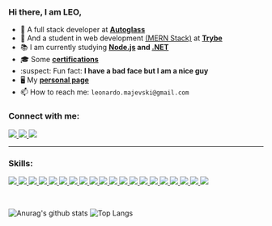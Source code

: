 <!--
![](http://estruyf-github.azurewebsites.net/api/VisitorHit?user=leonardev&repo=leonardev.github.io&countColorcountColor&countColor=%237B1E7A)
-->

### Hi there, I am **LEO**,
<!-- 
- 💡 I'm a **freelancer front-end developer**
-->
- :office: A full stack developer at **[Autoglass](https://www.autoglass.com.br/)**
- :green_heart: And a student in web development [(MERN Stack)](https://www.mongodb.com/mern-stack) at **[Trybe](https://www.betrybe.com/formacao)**
- :books: I am currently studying **[Node.js](https://github.com/LeonarDev/Trybe) and [.NET](https://docs.microsoft.com/pt-br/users/leonardev/)**
- 🎓 Some **[certifications](https://cursos.alura.com.br/user/leonardo-rnascimento/fullCertificate/eea2a0fa87148f478d45fdc0efdab383)**
- :suspect: Fun fact: **I have a bad face but I am a nice guy**
- 🖥️ My **[personal page](https://leonardev.github.io./)**
- 📫 How to reach me: `leonardo.majevski@gmail.com`

<!-- - :open_file_folder: Some of my projects **[here](https://github.com/LeonarDev/leonardev.github.io/tree/main/projects)** -->

<h3 align="left">Connect with me:</h3>
<p align="left">
  
<a href="https://www.linkedin.com/in/leonardomajevski/" target="_blank"> <img src="https://img.shields.io/badge/linkedin-%230077B5.svg?&style=for-the-badge&logo=linkedin&logoColor=white" target="_blank"/> </a> 
<a href="https://www.instagram.com/maujevski/" target="_blank"> <img src="https://img.shields.io/badge/instagram-%23E4405F.svg?&style=for-the-badge&logo=instagram&logoColor=white" target="_blank"/> </a> 
<a href="https://steamcommunity.com/id/maujevski" target="_blank"> <img src="https://img.shields.io/badge/Steam-%23000000.svg?&style=for-the-badge&logo=steam&logoColor=white" target="_blank"/> </a> 
</p>

---
<h3 align="left">Skills:</h3>
<p align="left">

<!-- UBUNTU -->
<a href="https://ubuntu.com/">
   <img src="https://img.shields.io/badge/Ubuntu-161B22?style=for-the-badge&logo=ubuntu&logoColor=E95420"/>
</a>

<!-- TERMINAL -->
<a href="https://www.gnu.org/software/bash/">
  <img src="https://img.shields.io/badge/Terminal-121924?style=for-the-badge&logo=windows-terminal&logoColor=white"/>
</a>

<!-- GIT -->
<a href="https://git-scm.com/">
  <img src="https://img.shields.io/badge/git-161B22?style=for-the-badge&logo=git&logoColor=E95420"/>
</a>

<!-- MARKDOWN -->
<a href="https://daringfireball.net/projects/markdown/">
  <img src="https://img.shields.io/badge/markdown-121924?style=for-the-badge&logo=markdown&logoColor=white"/>
</a>

<!-- HTML -->
<a href="https://www.w3.org/html/">
  <img src="https://img.shields.io/badge/HTML5-161B22?style=for-the-badge&logo=html5&logoColor=E34F26"/>
</a> 

<!-- CSS -->
<a href="https://www.w3schools.com/css/">
  <img src="https://img.shields.io/badge/CSS3-121924?style=for-the-badge&logo=css3&logoColor=1572B6"/>
</a> 

<!-- BOOTSTRAP -->
<a href="https://getbootstrap.com/">
  <img src="https://img.shields.io/badge/Bootstrap-161B22?style=for-the-badge&logo=bootstrap&logoColor=563D7C"/>
</a>

<!-- JAVASCRIPT -->
<a href="https://developer.mozilla.org/en-US/docs/Web/JavaScript">
  <img src="https://img.shields.io/badge/JavaScript-121924?style=for-the-badge&logo=javascript&logoColor=F7DF1E"/>
</a>

<!-- JEST -->
<a href ="https://jestjs.io/">
  <img src="https://img.shields.io/badge/Jest-161B22?style=for-the-badge&logo=jest&logoColor=933E56"/>
</a>

<!-- REACT -->
<a href="https://reactjs.org/">
  <img src="https://img.shields.io/badge/React-121924?style=for-the-badge&logo=react&logoColor=61DAFB"/>
</a>

<!-- TESTING LIBRARY -->
<a href="https://testing-library.com/">
  <img src="https://img.shields.io/badge/Testing_Library-161B22?style=for-the-badge&logo=testing-library&logoColor=EE493A"/>
</a>

<!-- REDUX -->
<a href="https://redux.js.org/">
  <img src="https://img.shields.io/badge/Redux-121924?style=for-the-badge&logo=redux&logoColor=7856BC"/>
</a>

<!-- NODE -->
<a href="https://nodejs.org/en/">
  <img src="https://img.shields.io/badge/node.js-161B22?&style=for-the-badge&logo=node.js&logoColor=8CBF3E"/>
</a>

<!-- EXPRESS -->
<a href="https://expressjs.com/">
  <img src="https://img.shields.io/badge/express.js-121924?&style=for-the-badge&logo=express&logoColor=white"/>
</a>
  
<!-- C# -->
<a href="https://docs.microsoft.com/en-us/dotnet/csharp/">
  <img src="https://img.shields.io/badge/c_sharp-161B22?&style=for-the-badge&logo=c-sharp&logoColor=9A4993"/>
</a>
  
<!-- .NET -->
<a href="https://dotnet.microsoft.com/">
  <img src="https://img.shields.io/badge/.NET_Framework-121924?&style=for-the-badge&logo=.NET&logoColor=5027D5"/>
</a>

<!-- SQL ORACLE -->
<a href="https://www.oracle.com/br/database/">
  <img src="https://img.shields.io/badge/pl/sql-161B22?style=for-the-badge&logo=oracle&logoColor=9A4133"/>
</a>

<!-- NOSQL MONGODB -->
<a href="https://www.mongodb.com/">
  <img src="https://img.shields.io/badge/NoSQL-121924?style=for-the-badge&logo=mongodb&logoColor=4A8D42"/>
</a>

<!-- SCRUM -->
<a href="https://www.scrum.org/">
  <img src="https://img.shields.io/badge/Scrum-161B22?style=for-the-badge&logo=clockify&logoColor=3A7C9A"/>
</a>

<!-- KANBAN -->
<a href="https://www.scrum.org/resources/kanban-guide-scrum-teams">
  <img src="https://img.shields.io/badge/Kanban-121924?style=for-the-badge&logo=pinboard&logoColor=DD0000"/>
</a>

</p>
 
<br>

![Anurag's github stats](https://github-readme-stats.vercel.app/api?username=LeonarDev&show_icons=true&theme=dracula&count_private=true&line_height=27) ![Top Langs](https://github-readme-stats.vercel.app/api/top-langs/?username=LeonarDev&layout=compact&show_icons=true&theme=dracula&count_private=true&langs_count=10)



<!--
<h1 align="center">A passionate web developer from Brazil 🇧🇷</h1>

**LeonarDev/LeonarDev** is a ✨ _special_ ✨ repository because its `README.md` (this file) appears on your GitHub profile.

**Languages and Tools:**  
s
<img src="https://devicons.github.io/devicon/devicon.git/icons/react/react-original-wordmark.svg" alt="react" width="40" height="40"/>
<code><img height="20" src="https://raw.githubusercontent.com/github/explore/80688e429a7d4ef2fca1e82350fe8e3517d3494d/topics/javascript/javascript.png"></code>
<code><img height="20" src="https://raw.githubusercontent.com/github/explore/80688e429a7d4ef2fca1e82350fe8e3517d3494d/topics/typescript/typescript.png"></code>
<code><img height="20" src="https://raw.githubusercontent.com/github/explore/80688e429a7d4ef2fca1e82350fe8e3517d3494d/topics/react/react.png"></code>
<code><img height="20" src="https://raw.githubusercontent.com/github/explore/5c058a388828bb5fde0bcafd4bc867b5bb3f26f3/topics/graphql/graphql.png"></code>
<code><img height="20" src="https://raw.githubusercontent.com/github/explore/80688e429a7d4ef2fca1e82350fe8e3517d3494d/topics/nodejs/nodejs.png"></code>    
Here are some ideas to get you started:
- 🔭 I’m currently working on ...
- 👯 I’m looking to collaborate on ...
- 🤔 I’m looking for help with ...
- 😄 Pronouns: ...
- ⚡ Fun fact: ...
- 💬  Ask me about **anything [here](https://github.com/LeonarDev/LeonarDev/issues)**
--> 
